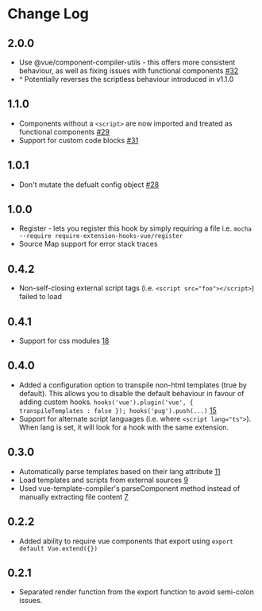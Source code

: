 # Change Log

## 2.0.0
- Use @vue/component-compiler-utils - this offers more consistent behaviour, as well as fixing issues with functional components [#32](https://github.com/jackmellis/require-extension-hooks-vue/pull/32)
- ^ Potentially reverses the scriptless behaviour introduced in v1.1.0

## 1.1.0
- Components without a `<script>` are now imported and treated as functional components [#29](https://github.com/jackmellis/require-extension-hooks-vue/issues/29)
- Support for custom code blocks [#31](https://github.com/jackmellis/require-extension-hooks-vue/pull/31)

## 1.0.1
- Don't mutate the defualt config object [#28](https://github.com/jackmellis/require-extension-hooks-vue/pull/28)

## 1.0.0
- Register - lets you register this hook by simply requiring a file i.e. `mocha --require require-extension-hooks-vue/register`
- Source Map support for error stack traces

## 0.4.2
- Non-self-closing external script tags (i.e. `<script src="foo"></script>`) failed to load

## 0.4.1
- Support for css modules [18](https://github.com/jackmellis/require-extension-hooks-vue/issues/18)

## 0.4.0
- Added a configuration option to transpile non-html templates (true by default). This allows you to disable the default behaviour in favour of adding custom hooks. `hooks('vue').plugin('vue', { transpileTemplates : false }); hooks('pug').push(...)` [15](https://github.com/jackmellis/require-extension-hooks-vue/issues/15)
- Support for alternate script languages (i.e. where `<script lang="ts">`). When lang is set, it will look for a hook with the same extension.

## 0.3.0
- Automatically parse templates based on their lang attribute [11](https://github.com/jackmellis/require-extension-hooks-vue/issues/11)
- Load templates and scripts from external sources [9](https://github.com/jackmellis/require-extension-hooks-vue/issues/9)
- Used vue-template-compiler's parseComponent method instead of manually extracting file content [7](https://github.com/jackmellis/require-extension-hooks-vue/issues/7)

## 0.2.2
- Added ability to require vue components that export using `export default Vue.extend({})`

## 0.2.1
- Separated render function from the export function to avoid semi-colon issues.

